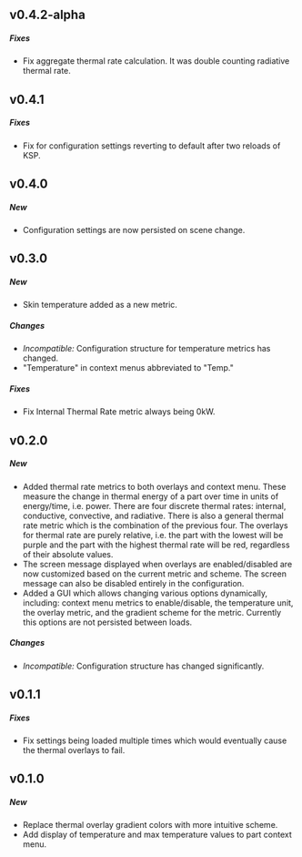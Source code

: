## v0.4.2-alpha
##### Fixes
- Fix aggregate thermal rate calculation. It was double counting radiative thermal rate.

## v0.4.1
##### Fixes
- Fix for configuration settings reverting to default after two reloads of KSP.

## v0.4.0
##### New
- Configuration settings are now persisted on scene change.

## v0.3.0
##### New
- Skin temperature added as a new metric.

##### Changes
- *Incompatible:* Configuration structure for temperature metrics has changed.
- "Temperature" in context menus abbreviated to "Temp."

##### Fixes
- Fix Internal Thermal Rate metric always being 0kW.

## v0.2.0
##### New
- Added thermal rate metrics to both overlays and context menu. These measure the change in thermal energy of a part
  over time in units of energy/time, i.e. power. There are four discrete thermal rates: internal, conductive,
  convective, and radiative. There is also a general thermal rate metric which is the combination of the previous
  four. The overlays for thermal rate are purely relative, i.e. the part with the lowest will be purple and the part
  with the highest thermal rate will be red, regardless of their absolute values.
- The screen message displayed when overlays are enabled/disabled are now customized based on the current metric and
  scheme. The screen message can also be disabled entirely in the configuration.
- Added a GUI which allows changing various options dynamically, including: context menu metrics to enable/disable,
  the temperature unit, the overlay metric, and the gradient scheme for the metric. Currently this options are not
  persisted between loads.

##### Changes
- *Incompatible:* Configuration structure has changed significantly.

## v0.1.1
##### Fixes
- Fix settings being loaded multiple times which would eventually cause the thermal overlays to fail.

## v0.1.0
##### New
- Replace thermal overlay gradient colors with more intuitive scheme.
- Add display of temperature and max temperature values to part context menu.
